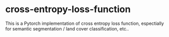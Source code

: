 # cross-entropy-loss-function

This is a Pytorch implementation of cross entropy loss function, espectially for semantic segmentation / land cover classification, etc..
